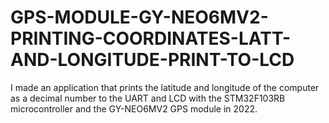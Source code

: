 # GPS-MODULE-GY-NEO6MV2-PRINTING-COORDINATES-LATT-AND-LONGITUDE-PRINT-TO-LCD

I made an application that prints the latitude and longitude of the computer as a decimal number to the UART and LCD with the STM32F103RB microcontroller and the GY-NEO6MV2 GPS module in 2022.
